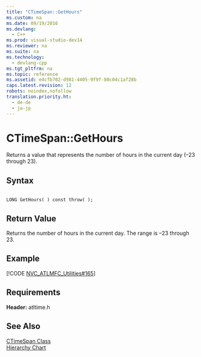 ```yaml
---
title: "CTimeSpan::GetHours"
ms.custom: na
ms.date: 09/19/2016
ms.devlang: 
  - C++
ms.prod: visual-studio-dev14
ms.reviewer: na
ms.suite: na
ms.technology: 
  - devlang-cpp
ms.tgt_pltfrm: na
ms.topic: reference
ms.assetid: e4cfb702-d981-4405-9f9f-80c04c1af28b
caps.latest.revision: 12
robots: noindex,nofollow
translation.priority.ht: 
  - de-de
  - ja-jp
---
```

# CTimeSpan::GetHours
Returns a value that represents the number of hours in the current day (–23 through 23).  
  
## Syntax  
  
```  
  
LONG GetHours( ) const throw( );  
```  
  
## Return Value  
 Returns the number of hours in the current day. The range is –23 through 23.  
  
## Example  
 [!CODE [NVC_ATLMFC_Utilities#165](../CodeSnippet/VS_Snippets_Cpp/NVC_ATLMFC_Utilities#165)]  
  
## Requirements  
 **Header:** atltime.h  
  
## See Also  
 [CTimeSpan Class](../vs140/CTimeSpan-Class.md)   
 [Hierarchy Chart](../vs140/Hierarchy-Chart.md)